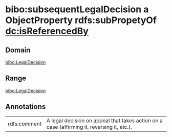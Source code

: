 # bibo:subsequentLegalDecision a ObjectProperty rdfs:subPropetyOf [dc:isReferencedBy](/dc/terms/isReferencedBy)

## Domain

[bibo:LegalDecision](/ontology/bibo/LegalDecision)

## Range

[bibo:LegalDecision](/ontology/bibo/LegalDecision)

## Annotations

|||
|-----|-----|
|rdfs:comment|A legal decision on appeal that takes action on a case (affirming it, reversing it, etc.).|

